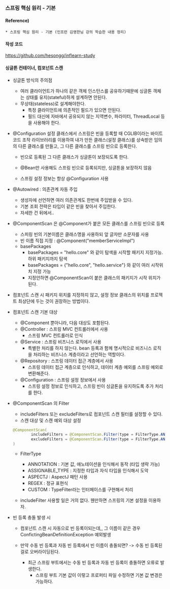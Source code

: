 ### 스프링 핵심 원리 - 기본 

#### Reference) 
	* 스프링 핵심 원리 - 기본 (인프런 김영한님 강의 학습한 내용 정리)

#### 작성 코드
https://github.com/hesongg/inflearn-study

#### 싱글톤 컨테이너, 컴포넌트 스캔

- 싱글톤 방식의 주의점
	- 여러 클라이언트가 하나의 같은 객체 인스턴스를 공유하기때문에 싱글톤 객체는 상태를 유지(stateful)하게 설계하면 안된다.
	- 무상태(stateless)로 설계해야한다.
		- 특정 클라이언트에 의존적인 필드가 있으면 안된다.
		- 필드 대신에 자바에서 공유되지 않는 지역변수, 파라미터, ThreadLocal 등을 사용해야 한다.


- @Configuration 설정 클래스에서 스프링은 빈을 등록할 때 CGLIB이라는 바이트코드 조작 라이브러리를 이용하여 
	내가 만든 클래스(설정 클래스)를 상속받은 임의의 다른 클래스를 만들고, 그 다른 클래스를 스프링 빈으로 등록한다.
	- 빈으로 등록된 그 다른 클래스가 싱글톤이 보장되도록 한다.

	- @Bean만 사용해도 스프링 빈으로 등록되지만, 싱글톤을 보장하지 않음
	- 스프링 설정 정보는 항상 @Configuration 사용


- @Autowired : 의존관계 자동 주입
	- 생성자에 선언하면 여러 의존관계도 한번에 주입받을 수 있다.
	- 기본 조회 전략은 타입이 같은 빈을 찾아서 주입한다.
	- 자세한 건 뒤에서..

- @ComponentScan 은 @Component가 붙은 모든 클래스를 스프링 빈으로 등록
	- 스피링 빈의 기본이름은 클래스명을 사용하되 앞 글자만 소문자를 사용
	- 빈 이름 직접 지정 : @Component("memberServiceImpl")
	- basePackages
		- basePackages = "hello.core" 와 같이 탐색을 시작할 패키지 지정가능. 하위 패키지까지 탐색
		- basePackages = {"hello.core", "hello.service"} 와 같이 여러 시작위치 지정 가능
		- 지정안하면 @ComponentScan이 붙은 클래스의 패키지가 시작 위치가 된다.
	
- 컴포넌트 스캔 시 패키지 위치를 지정하지 않고, 설정 정보 클래스의 위치를 프로젝트 최상단에 두는 것이 권장하는 방법이다.

- 컴포넌트 스캔 기본 대상
	- @Component 뿐아니라, 다음 대상도 포함된다.
	- @Controller : 스프링 MVC 컨트롤러에서 사용
		- 스프링 MVC 컨트롤러로 인식
	- @Service : 스프링 비즈니스 로직에서 사용
		- 특별한 처리를 하지 않는다. bean 등록과 함께 명시적으로 비즈니스 로직을 처리하는 비즈니스 계층이라고 선언하는 역할이다.
	- @Repository : 스프링 데이터 접근 계층에서 사용
		- 스프링 데이터 접근 계층으로 인식하고, 데이터 계층 예외를 스프링 예외로 변환해준다.
	- @Configuration : 스프링 설정 정보에서 사용
		- 스프링 설정 정보로 인식하고, 스프링 빈이 싱글톤을 유지하도록 추가 처리를 한다.
		

- @ComponentScan 의 Filter
	- includeFilters 또는 excludeFilters로 컴포넌트 스캔 필터를 설정할 수 있다.
	- 스캔 대상 및 스캔 예외 대상 설정
	```java
	@ComponentScan(
            includeFilters = @ComponentScan.Filter(type = FilterType.ANNOTATION, classes = MyIncludeComponent.class),
            excludeFilters = @ComponentScan.Filter(type = FilterType.ANNOTATION, classes = MyExcludeComponent.class)
    )
	```
	
	- FilterType
		- ANNOTATION : 기본 값, 애노테이션을 인식해서 동작 (타입 생략 가능)
		- ASSIGNABLE_TYPE : 지정한 타입과 자식 타입을 인식해서 도악
		- ASPECTJ : AspectJ 패턴 사용
		- REGEX : 정규 표현식
		- CUSTOM : TypeFilter라는 인터페이스를 구현해서 처리
	
	- includeFilter 사용할 일은 거의 없다. 웬만하면 스프링의 기본 설정을 이용하자.


- 빈 등록 충돌 발생 시
	- 컴포넌트 스캔 시 자동으로 빈 등록이되는데,, 그 이름이 같은 경우 ConfictingBeanDefinitionException 예외발생

	- 만약 수동 빈 등록과 자동 빈 등록에서 빈 이름이 충돌되면? -> 수동 빈 등록된걸로 오버라이딩된다.
		- 최근 스프링 부트에서는 수동 빈 등록과 자동 빈 등록이 충돌하면 오류로 발생한다.
			- 스프링 부트 기본 값이 이렇고 프로퍼티 파일 수정하면 기본 값 변경은 가능하다.
